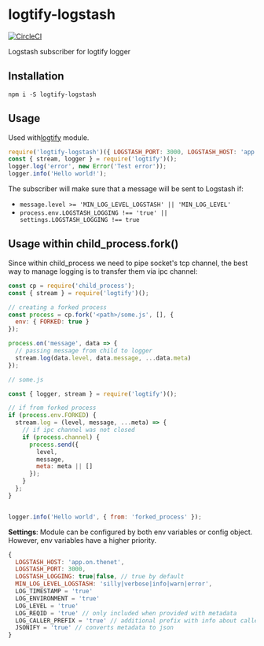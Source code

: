 # logtify-logstash
[![CircleCI](https://circleci.com/gh/dial-once/node-logtify-logstash.svg?style=svg)](https://circleci.com/gh/dial-once/node-logtify-logstash)

Logstash subscriber for logtify logger

## Installation
```
npm i -S logtify-logstash
```

## Usage
Used with[logtify](https://github.com/dial-once/node-logtify) module.

```js
require('logtify-logstash')({ LOGSTASH_PORT: 3000, LOGSTASH_HOST: 'app.on.thenet' });
const { stream, logger } = require('logtify')();
logger.log('error', new Error('Test error'));
logger.info('Hello world!');
```

The subscriber will make sure that a message will be sent to Logstash if:
* ``message.level >= 'MIN_LOG_LEVEL_LOGSTASH' || 'MIN_LOG_LEVEL'``
* ``process.env.LOGSTASH_LOGGING !== 'true' || settings.LOGSTASH_LOGGING !== true``


## Usage within child_process.fork()
Since within child_process we need to pipe socket's tcp channel, the best way to manage logging is to transfer them via ipc channel:

```js
const cp = require('child_process');
const { stream } = require('logtify')();

// creating a forked process
const process = cp.fork('<path>/some.js', [], {
  env: { FORKED: true }
});

process.on('message', data => {
  // passing message from child to logger
  stream.log(data.level, data.message, ...data.meta)
});

```

```js
// some.js

const { logger, stream } = require('logtify')();

// if from forked process
if (process.env.FORKED) {
  stream.log = (level, message, ...meta) => {
    // if ipc channel was not closed
    if (process.channel) {
      process.send({
        level,
        message,
        meta: meta || []
      });
    }
  };
}


logger.info('Hello world', { from: 'forked_process' });
```

**Settings**:
Module can be configured by both env variables or config object. However, env variables have a higher priority.
```js
{
  LOGSTASH_HOST: 'app.on.thenet',
  LOGSTASH_PORT: 3000,
  LOGSTASH_LOGGING: true|false, // true by default
  MIN_LOG_LEVEL_LOGSTASH: 'silly|verbose|info|warn|error',
  LOG_TIMESTAMP = 'true'
  LOG_ENVIRONMENT = 'true'
  LOG_LEVEL = 'true'
  LOG_REQID = 'true' // only included when provided with metadata
  LOG_CALLER_PREFIX = 'true' // additional prefix with info about caller module/project/function
  JSONIFY = 'true' // converts metadata to json
}
```
